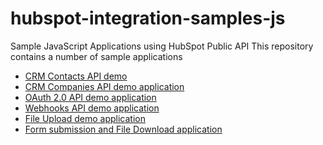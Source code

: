 # hubspot-integration-samples-js
Sample JavaScript Applications using HubSpot Public API
This repository contains a number of sample applications
 - [CRM Contacts API demo](https://github.com/HubSpot/integration-examples-nodejs/tree/master/contacts-app)
 - [CRM Companies API demo application](https://github.com/HubSpot/integration-examples-nodejs/tree/master/companies-app)
 - [OAuth 2.0 API demo application](https://github.com/HubSpot/integration-examples-nodejs/tree/master/oauth-app)
 - [Webhooks API demo application](https://github.com/HubSpot/integration-examples-nodejs/tree/master/webhooks-app)
 - [File Upload demo application](https://github.com/HubSpot/integration-examples-nodejs/tree/master/wrapper-file-upload-app)
 - [Form submission and File Download application](https://github.com/HubSpot/integration-examples-nodejs/tree/master/form-file-submission-access-app)
